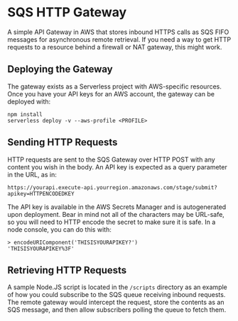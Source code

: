 # SQS HTTP Gateway

A simple API Gateway in AWS that stores inbound HTTPS calls as SQS FIFO messages for asynchronous remote retrieval. If you need a way to get HTTP requests to a resource behind a firewall or NAT gateway, this might work.


## Deploying the Gateway

The gateway exists as a Serverless project with AWS-specific resources. Once you have your API keys for an AWS account, the gateway can be deployed with:

    npm install
    serverless deploy -v --aws-profile <PROFILE>


## Sending HTTP Requests

HTTP requests are sent to the SQS Gateway over HTTP POST with any content you wish in the body. An API key is expected as a query parameter in the URL, as in:

    https://yourapi.execute-api.yourregion.amazonaws.com/stage/submit?apikey=HTTPENCODEDKEY

The API key is available in the AWS Secrets Manager and is autogenerated upon deployment. Bear in mind not all of the characters may be URL-safe, so you will need to HTTP encode the secret to make sure it is safe. In a node console, you can do this with:

    > encodeURIComponent('THISISYOURAPIKEY?')
    'THISISYOURAPIKEY%3F'

## Retrieving HTTP Requests

A sample Node.JS script is located in the `/scripts` directory as an example of how you could subscribe to the SQS queue receiving inbound requests. The remote gateway would intercept the request, store the contents as an SQS message, and then allow subscribers polling the queue to fetch them.
